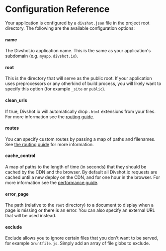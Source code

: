 # Configuration Reference

Your application is configured by a `divshot.json` file in the project root directory. The following are the available configuration options:

#### **name**
The Divshot.io application name. This is the same as your application's subdomain (e.g. `myapp.divshot.io`).

#### **root**
This is the directory that will serve as the public root. If your application uses preprocessors or any otherkind of build process, you will likely want to specify this option (for example `_site` or `public`).

#### **clean_urls**
If true, Divshot.io will automatically drop `.html` extensions from your files. For more information see the [routing guide](/guides/routing).

#### **routes**
You can specify custom routes by passing a map of paths and filenames. See [the routing guide](/guides/routing) for more information.

#### **cache_control**
A map of paths to the length of time (in seconds) that they should be cached by the CDN and the browser. By default all Divshot.io requests are cached until a new deploy on the CDN, and for one hour in the browser. For more information see the [performance guide](/guides/performance).

#### **error_page**
The path (relative to the `root` directory) to a document to display when a page is missing or there is an error. You can also specify an external URL that will be used instead.

#### **exclude**
Exclude allows you to ignore certain files that you don't want to be served, for example `Gruntfile.js`. Simply add an array of file globs to exclude.